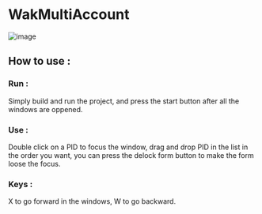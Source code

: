 # WakMultiAccount

![image](https://user-images.githubusercontent.com/67417882/124400029-c7c17080-dd1f-11eb-9cfb-f4cf40959ff9.png)

## How to use :

### Run :

Simply build and run the project, and press the start button after all the windows are oppened.

### Use :

Double click on a PID to focus the window, drag and drop PID in the list in the order you want, you can press the delock form button to make the form loose the focus.

### Keys :

X to go forward in the windows, W to go backward.
